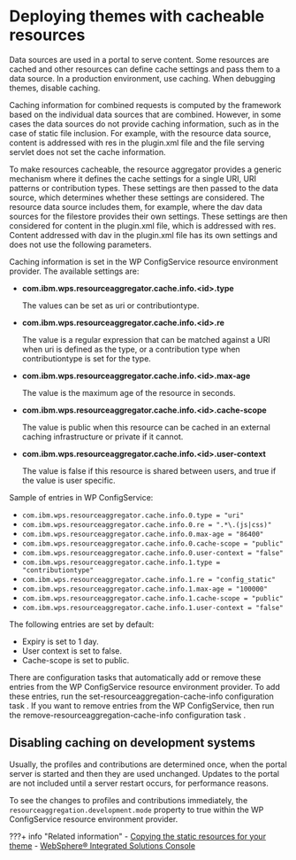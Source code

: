 # Deploying themes with cacheable resources

Data sources are used in a portal to serve content. Some resources are cached and other resources can define cache settings and pass them to a data source. In a production environment, use caching. When debugging themes, disable caching.

Caching information for combined requests is computed by the framework based on the individual data sources that are combined. However, in some cases the data sources do not provide caching information, such as in the case of static file inclusion. For example, with the resource data source, content is addressed with res in the plugin.xml file and the file serving servlet does not set the cache information.

To make resources cacheable, the resource aggregator provides a generic mechanism where it defines the cache settings for a single URI, URI patterns or contribution types. These settings are then passed to the data source, which determines whether these settings are considered. The resource data source includes them, for example, where the dav data sources for the filestore provides their own settings. These settings are then considered for content in the plugin.xml file, which is addressed with res. Content addressed with dav in the plugin.xml file has its own settings and does not use the following parameters.

Caching information is set in the WP ConfigService resource environment provider. The available settings are:

-   **com.ibm.wps.resourceaggregator.cache.info.<id\>.type**

    The values can be set as uri or contributiontype.

-   **com.ibm.wps.resourceaggregator.cache.info.<id\>.re**

    The value is a regular expression that can be matched against a URI when uri is defined as the type, or a contribution type when contributiontype is set for the type.

-   **com.ibm.wps.resourceaggregator.cache.info.<id\>.max-age**

    The value is the maximum age of the resource in seconds.

-   **com.ibm.wps.resourceaggregator.cache.info.<id\>.cache-scope**

    The value is public when this resource can be cached in an external caching infrastructure or private if it cannot.

-   **com.ibm.wps.resourceaggregator.cache.info.<id\>.user-context**

    The value is false if this resource is shared between users, and true if the value is user specific.


Sample of entries in WP ConfigService:

-   `com.ibm.wps.resourceaggregator.cache.info.0.type = "uri"`
-   `com.ibm.wps.resourceaggregator.cache.info.0.re = ".*\.(js|css)"`
-   `com.ibm.wps.resourceaggregator.cache.info.0.max-age = "86400"`
-   `com.ibm.wps.resourceaggregator.cache.info.0.cache-scope = "public"`
-   `com.ibm.wps.resourceaggregator.cache.info.0.user-context = "false"`
-   `com.ibm.wps.resourceaggregator.cache.info.1.type = "contributiontype"`
-   `com.ibm.wps.resourceaggregator.cache.info.1.re = "config_static"`
-   `com.ibm.wps.resourceaggregator.cache.info.1.max-age = "100000"`
-   `com.ibm.wps.resourceaggregator.cache.info.1.cache-scope = "public"`
-   `com.ibm.wps.resourceaggregator.cache.info.1.user-context = "false"`

The following entries are set by default:

-   Expiry is set to 1 day.
-   User context is set to false.
-   Cache-scope is set to public.

There are configuration tasks that automatically add or remove these entries from the WP ConfigService resource environment provider. To add these entries, run the set-resourceaggregation-cache-info configuration task . If you want to remove entries from the WP ConfigService, then run the remove-resourceaggregation-cache-info configuration task .

## Disabling caching on development systems

Usually, the profiles and contributions are determined once, when the portal server is started and then they are used unchanged. Updates to the portal are not included until a server restart occurs, for performance reasons.

To see the changes to profiles and contributions immediately, the `resourceaggregation.development.mode` property to true within the WP ConfigService resource environment provider.


???+ info "Related information"
    - [Copying the static resources for your theme](../customizing_theme/copying_theme/manual_copy_theme/creating_webdav_theme_copy/themeopt_cust_copy_statictheme.md)
    - [WebSphere® Integrated Solutions Console](../../../deployment/manage/portal_admin_tools/WebSphere_Integrated_Solutions_Console.md)



